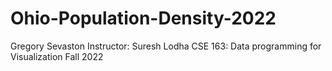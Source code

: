 # Ohio-Population-Density-2022
Gregory Sevaston  Instructor: Suresh Lodha  CSE 163: Data programming for Visualization  Fall 2022 
